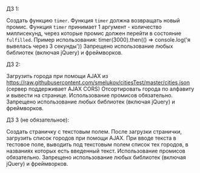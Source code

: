ДЗ 1:

Создать функцию `timer`.
Функция `timer` должна возвращать новый промис.
Функция `timer` принимает 1 аргумент - количество миллисекунд, через которые промис должен перейти в состояние `fulfilled`.
Пример использования:
timer(3000).then(() => console.log('я вывелась через 3 секунды'))
Запрещено использование любых библиотек (включая jQuery) и фреймворков.

ДЗ 2:

Загрузить города при помощи AJAX из https://raw.githubusercontent.com/smelukov/citiesTest/master/cities.json (сервер поддерживает AJAX CORS)
Отсортировать города по алфавиту и вывести на странице.
Использование промисов обязательно.
Запрещено использование любых библиотек (включая jQuery) и фреймворков.

ДЗ 3 (не обязательное):

Создать страничку с текстовым полем.
После загрузки странички, загрузить список городов при помощи AJAX.
При вводе текста в тестовое поле, выводить под текстовым полем список тех городов, в названиях которых есть введенный текст.
Использование промисов обязательно.
Запрещено использование любых библиотек (включая jQuery) и фреймворков.
